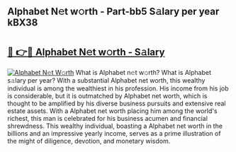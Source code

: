 ## Alphabet N𝚎t w𝚘rth - Part-bb5 S𝚊lary per year kBX38

# <h2><a href="http://gc1t53j.nevu.top/?p=Alphabet">🔗 👉🔴 Alphabet N𝚎t w𝚘rth - S𝚊lary</a></h2>

[![Alphabet N𝚎t W𝚘rth](https://i.imgur.com/Oavwk0R.jpeg)](http://gc1t53j.nevu.top/?p=Alphabet)
What is Alphabet n𝚎t w𝚘rth? What is Alphabet s𝚊lary per year?
With a substantial Alphabet net worth, this wealthy individual is among the wealthiest in his profession. His income from his job is considerable, but it is outmatched by Alphabet net worth, which is thought to be amplified by his diverse business pursuits and extensive real estate assets. With a Alphabet net worth placing him among the world's richest, this man is celebrated for his business acumen and financial shrewdness. This wealthy individual, boasting a Alphabet net worth in the billions and an impressive yearly income, serves as a prime illustration of the might of diligence, devotion, and monetary wisdom.
